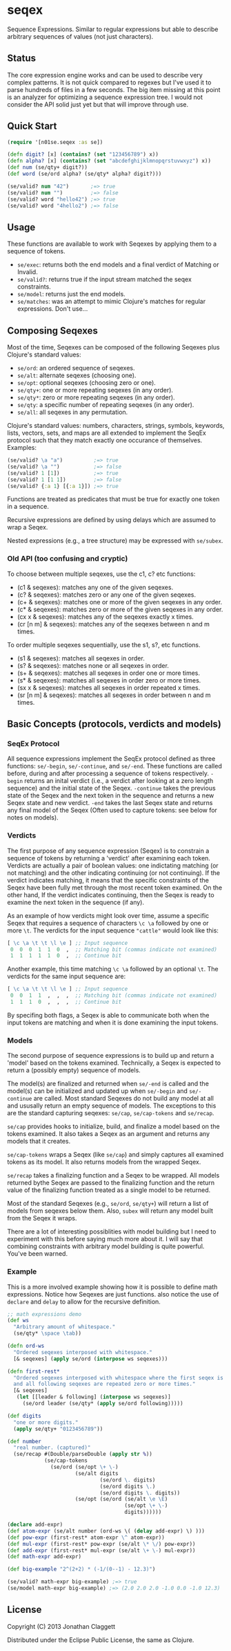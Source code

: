 # seqex

Sequence Expressions. Similar to regular expressions but able to describe
arbitrary sequences of values (not just characters).

## Status

The core expression engine works and can be used to describe very complex
patterns. It is not quick compared to regexes but I've used it to parse hundreds
of files in a few seconds. The big item missing at this point is an analyzer
for optimizing a sequence expression tree. I would not consider the API solid just yet
but that will improve through use.

## Quick Start

```clojure
(require '[n01se.seqex :as se])

(defn digit? [x] (contains? (set "123456789") x))
(defn alpha? [x] (contains? (set "abcdefghijklmnopqrstuvwxyz") x))
(def num (se/qty+ digit?))
(def word (se/ord alpha? (se/qty* alpha? digit?)))

(se/valid? num "42")       ;=> true
(se/valid? num "")         ;=> false
(se/valid? word "hello42") ;=> true
(se/valid? word "4hello2") ;=> false
```

## Usage

These functions are available to work with Seqexes by applying them to a
sequence of tokens.

* `se/exec`: returns both the end models and a final verdict of Matching or Invalid.
* `se/valid?`: returns true if the input stream matched the seqex constraints.
* `se/model`: returns just the end models.
* `se/matches`: was an attempt to mimic Clojure's matches for regular expressions. Don't use...

## Composing Seqexes

Most of the time, Seqexes can be composed of the following Seqexes plus
Clojure's standard values:

* `se/ord`: an ordered sequence of seqexes.
* `se/alt`: alternate seqexes (choosing one).
* `se/opt`: optional seqexes (choosing zero or one).
* `se/qty+`: one or more repeating seqexes (in any order).
* `se/qty*`: zero or more repeating seqexes (in any order).
* `se/qty`: a specific number of repeating seqexes (in any order).
* `se/all`: all seqexes in any permutation.

Clojure's standard values: numbers, characters, strings, symbols, keywords,
lists, vectors, sets, and maps are all extended to implement the SeqEx protocol
such that they match exactly one occurance of themselves. Examples:

```clojure
(se/valid? \a "a")          ;=> true
(se/valid? \a "")           ;=> false
(se/valid? 1 [1])           ;=> true
(se/valid? 1 [1 1])         ;=> false
(se/valid? {:a 1} [{:a 1}]) ;=> true
```

Functions are treated as predicates that must be true for exactly one token in a
sequence.

Recursive expressions are defined by using delays which are assumed to wrap a
Seqex.

Nested expressions (e.g., a tree structure) may be expressed with `se/subex`.

### Old API (too confusing and cryptic)

To choose between multiple seqexes, use the c1, c? etc functions:

* (c1 & seqexes): matches any one of the given seqexes.
* (c? & seqexes): matches zero or any one of the given seqexes.
* (c+ & seqexes): matches one or more of the given seqexes in any order.
* (c\* & seqexes): matches zero or more of the given seqexes in any order.
* (cx x & seqexes): matches any of the seqexes exactly x times.
* (cr [n m] & seqexes): matches any of the seqexes between n and m times.

To order multiple seqexes sequentially, use the s1, s?, etc functions.

* (s1 & seqexes): matches all seqexes in order.
* (s? & seqexes): matches none or all seqexes in order.
* (s+ & seqexes): matches all seqexes in order one or more times.
* (s\* & seqexes): matches all seqexes in order zero or more times.
* (sx x & seqexes): matches all seqexes in order repeated x times.
* (sr [n m] & seqexes): matches all seqexes in order between n and m times.

## Basic Concepts (protocols, verdicts and models)

### SeqEx Protocol

All sequence expressions implement the SeqEx protocol defined as three
functions: `se/-begin`, `se/-continue`, and `se/-end`. These functions are
called before, during and after processing a sequence of tokens respectively.
`-begin` returns an inital verdict (i.e., a verdict after looking at a zero
length sequence) and the initial state of the Seqex. `-continue` takes the
previous state of the Seqex and the next token in the sequence and returns a new
Seqex state and new verdict. `-end` takes the last Seqex state and returns any
final model of the Seqex (Often used to capture tokens: see below for notes on
models).

### Verdicts

The first purpose of any sequence expression (Seqex) is to constrain a sequence
of tokens by returning a 'verdict' after examining each token. Verdicts are
actually a pair of boolean values: one indictating matching (or not matching)
and the other indicating continuing (or not continuing). If the verdict
indicates matching, it means that the specific constraints of the Seqex have
been fully met through the most recent token examined. On the other hand, If the
verdict indicates continuing, then the Seqex is ready to examine the next token
in the sequence (if any).

As an example of how verdicts might look over time, assume a specific Seqex that
requires a sequence of characters `\c \a` followed by one or more `\t`. The
verdicts for the input sequence `"cattle"` would look like this:

```clojure
[ \c \a \t \t \l \e ] ;; Input sequence
 0  0  0  1  1  0  ,  ;; Matching bit (commas indicate not examined)
 1  1  1  1  1  0  ,  ;; Continue bit
```

Another example, this time matching `\c \a` followed by an optional `\t`. The
verdicts for the same input sequence are:

```clojure
[ \c \a \t \t \l \e ] ;; Input sequence
 0  0  1  1  ,  ,  ,  ;; Matching bit (commas indicate not examined)
 1  1  1  0  ,  ,  ,  ;; Continue bit
```

By specifing both flags, a Seqex is able to communicate both when the input
tokens are matching and when it is done examining the input tokens.

### Models

The second purpose of sequence expressions is to build up and return a 'model'
based on the tokens examined. Technically, a Seqex is expected to return a
(possibly empty) sequence of models.

The model(s) are finalized and returned when `se/-end` is called and the
model(s) can be initialized and updated up when `se/-begin` and `se/-continue`
are called. Most standard Seqexes do not build any model at all and ususally
return an empty sequence of models. The exceptions to this are the standard
capturing seqexes: `se/cap`, `se/cap-tokens` and `se/recap`.

`se/cap` provides hooks to initialize, build, and finalize a model based on the
tokens examined. It also takes a Seqex as an argument and returns any models
that it creates.

`se/cap-tokens` wraps a Seqex (like `se/cap`) and simply captures all examined
tokens as its model. It also returns models from the wrapped Seqex.

`se/recap` takes a finalizing function and a Seqex to be wrapped. All models
returned bythe Seqex are passed to the finalizing function and the return value
of the finalizing function treated as a single model to be returned.

Most of the standard Seqexes (e.g., `se/ord`, `se/qty+`) will return a list of
models from seqexes below them. Also, `subex` will return any model built
from the Seqex it wraps.

There are a lot of interesting possiblities with model building but I need to
experiment with this before saying much more about it. I will say that combining
constraints with arbitrary model building is quite powerful. You've been warned.

### Example

This is a more involved example showing how it is possible to define math
expressions. Notice how Seqexes are just functions. also notice the use of
`declare` and `delay` to allow for the recursive definition.

```clojure
;; math expressions demo
(def ws
  "Arbitrary amount of whitespace."
  (se/qty* \space \tab))

(defn ord-ws
  "Ordered seqexes interposed with whitespace."
  [& seqexes] (apply se/ord (interpose ws seqexes)))

(defn first-rest*
  "Ordered seqexes interposed with whitespace where the first seqex is required
  and all following seqexes are repeated zero or more times."
  [& seqexes]
   (let [[leader & following] (interpose ws seqexes)]
     (se/ord leader (se/qty* (apply se/ord following)))))

(def digits
  "one or more digits."
  (apply se/qty+ "0123456789"))

(def number
  "real number. (captured)"
  (se/recap #(Double/parseDouble (apply str %))
            (se/cap-tokens
              (se/ord (se/opt \+ \-)
                      (se/alt digits
                              (se/ord \. digits)
                              (se/ord digits \.)
                              (se/ord digits \. digits))
                      (se/opt (se/ord (se/alt \e \E)
                                      (se/opt \+ \-)
                                      digits))))))

(declare add-expr)
(def atom-expr (se/alt number (ord-ws \( (delay add-expr) \) )))
(def pow-expr (first-rest* atom-expr \^ atom-expr))
(def mul-expr (first-rest* pow-expr (se/alt \* \/) pow-expr))
(def add-expr (first-rest* mul-expr (se/alt \+ \-) mul-expr))
(def math-expr add-expr)

(def big-example "2^(2+2) * (-1/(0--1) - 12.3)")

(se/valid? math-expr big-example) ;=> true
(se/model math-expr big-example) ;=> (2.0 2.0 2.0 -1.0 0.0 -1.0 12.3)
```

## License

Copyright (C) 2013 Jonathan Claggett

Distributed under the Eclipse Public License, the same as Clojure.
